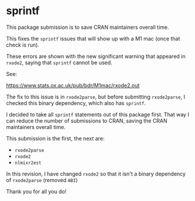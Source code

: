 # sprintf

This package submission is to save CRAN maintainers overall time.

This fixes the `sprintf` issues that will show up with a M1 mac (once that check is run).

These errors are shown with the new significant warning that appeared
in `rxode2`, saying that `sprintf` cannot be used.

See:

https://www.stats.ox.ac.uk/pub/bdr/M1mac/rxode2.out

The fix to this issue is in `rxode2parse`, but before submitting
`rxode2parse`, I checked this binary dependency, which also has
`sprintf`.

I decided to take all `sprintf` statements out of this package first.
That way I can reduce the number of submissions to CRAN, saving the CRAN
maintainers overall time.

This submission is the first, the next are:

- `rxode2parse` 
- `rxode2`
- `nlmixr2est`

In this revision, I have changed `rxode2` so that it isn't a binary
dependency of `rxode2parse` (removed `ABI`)

Thank you for all you do!
